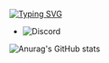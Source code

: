 [![Typing SVG](https://readme-typing-svg.herokuapp.com?color=F7F7F7&lines=Hi+there+%F0%9F%91%8B;Hola+%F0%9F%91%8B;Cze%C5%9B%C4%87+%F0%9F%91%8B;Salut+%F0%9F%91%8B;Hallo+daar+%F0%9F%91%8B)](https://git.io/typing-svg)

- ![Discord](https://img.shields.io/badge/Beventar2194-%237289DA.svg?style=for-the-badge&logo=discord&logoColor=white)

![Anurag's GitHub stats](https://github-readme-stats.vercel.app/api?username=Beventar&show_icons=true&theme=radical)
